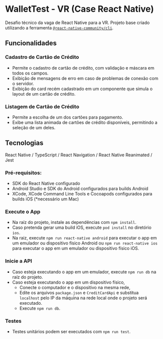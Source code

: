 # WalletTest - VR (Case React Native)

Desafio técnico da vaga de React Native para a VR. Projeto base criado utilizando a ferramenta [`@react-native-community/cli`](https://github.com/react-native-community/cli).

## Funcionalidades

### Cadastro de Cartão de Crédito
- Permite o cadastro de cartão de crédito, com validação e máscara em todos os campos.
- Exibição de mensagens de erro em caso de problemas de conexão com o servidor.
- Exibição do card recém cadastrado em um componente que simula o layout de um cartão de crédito.

### Listagem de Cartão de Crédito
- Permite a escolha de um dos cartões para pagamento.
- Exibe uma lista animada de cartões de crédito disponíveis, permitindo a seleção de um deles.

## Tecnologias

React Native / TypeScript / React Navigation / React Native Reanimated / Jest

### Pré-requisitos:

- SDK do React Native configurado
- Android Studio e SDK do Android configurados para builds Android
- XCode, XCode Command Line Tools e Cocoapods configurados para builds iOS (*necessário um Mac)

### Execute o App

- Na raíz do projeto, instale as dependências com `npm install`.
- Caso pretenda gerar uma build iOS, execute `pod install` no diretório `ios`.
- Na raiz, execute `npm run react-native android` para executar o app em um emulador ou dispositivo físico Android ou `npm run react-native ios` para executar o app em um emulador ou dispositivo físico iOS.

### Inicie a API

- Caso esteja executando o app em um emulador, execute `npm run db` na raíz do projeto.
- Caso esteja executando o app em um dispositivo físico,
  - Conecte o computador e o dispositivo na mesma rede,
  - Edite os arquivos `package.json` e `CreditCardApi` e substitua `localhost` pelo IP da máquina na rede local onde o projeto será executado.
  - Execute `npm run db`.


### Testes
- Testes unitários podem ser executados com `npm run test`.
